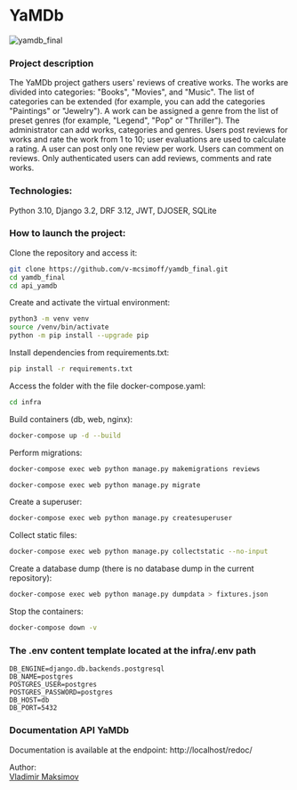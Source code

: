# YaMDb
![yamdb_final](https://github.com/v-mcsimoff/yamdb_final/actions/workflows/yamdb_workflow.yml/badge.svg?branch=master&event=push)
### Project description
The YaMDb project gathers users' reviews of creative works. The works are divided into categories: "Books", "Movies", and "Music". The list of categories can be extended (for example, you can add the categories "Paintings" or "Jewelry"). A work can be assigned a genre from the list of preset genres (for example, "Legend", "Pop" or "Thriller"). The administrator can add works, categories and genres. 
Users post reviews for works and rate the work from 1 to 10; user evaluations are used to calculate a rating. A user can post only one review per work. Users can comment on reviews.
Only authenticated users can add reviews, comments and rate works.

### Technologies:
Python 3.10, Django 3.2, DRF 3.12, JWT, DJOSER, SQLite
### How to launch the project:
Clone the repository and access it:
```bash
git clone https://github.com/v-mcsimoff/yamdb_final.git
cd yamdb_final
cd api_yamdb
```

Create and activate the virtual environment:
```bash
python3 -m venv venv
source /venv/bin/activate
python -m pip install --upgrade pip
```

Install dependencies from requirements.txt:
```bash
pip install -r requirements.txt
```

Access the folder with the file docker-compose.yaml:
```bash
cd infra
```

Build containers (db, web, nginx):
```bash
docker-compose up -d --build
```

Perform migrations:
```bash
docker-compose exec web python manage.py makemigrations reviews
```
```bash
docker-compose exec web python manage.py migrate
```

Create a superuser:
```bash
docker-compose exec web python manage.py createsuperuser
```

Collect static files:
```bash
docker-compose exec web python manage.py collectstatic --no-input
```

Create a database dump (there is no database dump in the current repository):
```bash
docker-compose exec web python manage.py dumpdata > fixtures.json
```

Stop the containers:
```bash
docker-compose down -v
```

### The .env content template located at the infra/.env path
```
DB_ENGINE=django.db.backends.postgresql
DB_NAME=postgres
POSTGRES_USER=postgres
POSTGRES_PASSWORD=postgres
DB_HOST=db
DB_PORT=5432
```

### Documentation API YaMDb
Documentation is available at the endpoint: http://localhost/redoc/

Author: <br>[Vladimir Maksimov](https://github.com/v-mcsimoff) 

